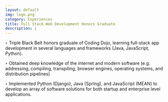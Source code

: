 ```yaml
---
layout: default
img: logo.png
category: Experiences
title: Full Stack Web Development Honors Graduate
description: |
---
```


‣ Triple Black Belt honors graduate of Coding Dojo, learning full-stack app development in several languages and frameworks (Java, JavaScript, Python).

‣ Obtained deep knowledge of the internet and modern software (e.g. addressing, compiling, transpiling, browser engines, operating systems, and distribution pipelines)

‣ Implemented Python (Django), Java (Spring), and JavaScript (MEAN) to develop an array of software solutions for both startup and enterprise level applications.
